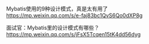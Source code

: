 Mybatis使用的9种设计模式，真是太有用了  
https://mp.weixin.qq.com/s/e-faj83bc1QvS6Qo0dXP8g
  
面试官：Mybatis里的设计模式有哪些？  
https://mp.weixin.qq.com/s/jFsX5Tcqen15tK4dd56dyg
  